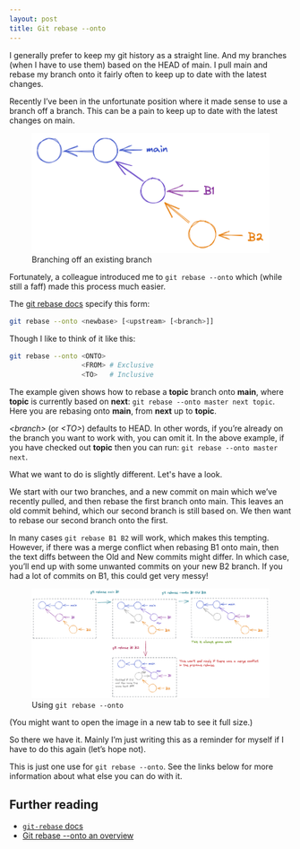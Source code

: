 ```yaml
---
layout: post
title: Git rebase --onto
---
```


<!-- markdownlint-disable MD033 -->

I generally prefer to keep my git history as a straight line. And my branches (when I have to use them) based on the HEAD of main. I pull main and rebase my branch onto it fairly often to keep up to date with the latest changes.

Recently I’ve been in the unfortunate position where it made sense to use a branch off a branch. This can be a pain to keep up to date with the latest changes on main.

<figure>
  <img src="/public/assets/branch-off-branch.excalidraw.png" alt="A branch off a branch"/>
  <figcaption>Branching off an existing branch</figcaption>
</figure>

Fortunately, a colleague introduced me to `git rebase --onto` which (while still a faff) made this process much easier.

The [git rebase docs](https://git-scm.com/docs/git-rebase) specify this form:

```bash
git rebase --onto <newbase> [<upstream> [<branch>]]
```

Though I like to think of it like this:

```bash
git rebase --onto <ONTO>
                  <FROM> # Exclusive
                  <TO>   # Inclusive
```

The example given shows how to rebase a **topic** branch onto **main**, where **topic** is currently based on **next**: `git rebase --onto master next topic`. Here you are rebasing onto **main**, from **next** up to **topic**.

*\<branch\>* (or *\<TO\>*) defaults to HEAD. In other words, if you’re already on the branch you want to work with, you can omit it. In the above example, if you have checked out **topic** then you can run: `git rebase --onto master next`.

What we want to do is slightly different. Let's have a look.

We start with our two branches, and a new commit on main which we’ve recently pulled, and then rebase the first branch onto main. This leaves an old commit behind, which our second branch is still based on. We then want to rebase our second branch onto the first.

In many cases `git rebase B1 B2` will work, which makes this tempting. However, if there was a merge conflict when rebasing B1 onto main, then the text diffs between the Old and New commits might differ. In which case, you’ll end up with some unwanted commits on your new B2 branch. If you had a lot of commits on B1, this could get very messy!

<figure>
  <img src="/public/assets/git-rebase-onto.excalidraw.png" alt="git rebase --onto"/>
  <figcaption>Using <code>git rebase --onto</code></figcaption>
</figure>

(You might want to open the image in a new tab to see it full size.)

So there we have it. Mainly I’m just writing this as a reminder for myself if I have to do this again (let’s hope not).

This is just one use for `git rebase --onto`. See the links below for more information about what else you can do with it.

## Further reading

- [`git-rebase` docs](https://git-scm.com/docs/git-rebase)
- [Git rebase --onto an overview](https://womanonrails.com/git-rebase-onto)
